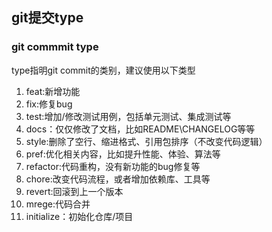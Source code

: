 ## git提交type

### git commmit  type

type指明git commit的类别，建议使用以下类型

1. feat:新增功能
2. fix:修复bug
3. test:增加/修改测试用例，包括单元测试、集成测试等
4. docs：仅仅修改了文档，比如README\CHANGELOG等等
5. style:删除了空行、缩进格式、引用包排序（不改变代码逻辑）
6. pref:优化相关内容，比如提升性能、体验、算法等
7. refactor:代码重构，没有新功能的bug修复等
8. chore:改变代码流程，或者增加依赖库、工具等
9. revert:回滚到上一个版本
10. mrege:代码合并
11. initialize：初始化仓库/项目

